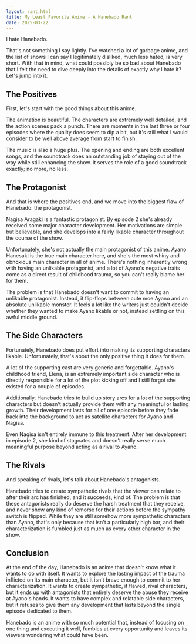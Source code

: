 ```yaml
---
layout: rant.html
title: My Least Favorite Anime - A Hanebado Rant
date: 2025-03-22
---
```

I hate Hanebado.

That's not something I say lightly. I've watched a lot of garbage anime, and the list of shows I can say I legitimately disliked, much less hated, is very short. With that in mind, what could possibly be so bad about Hanebado that I felt the need to dive deeply into the details of exactly why I hate it? Let's jump into it.
<!-- more -->

## The Positives

First, let's start with the good things about this anime.

The animation is beautiful. The characters are extremely well detailed, and the action scenes pack a punch. There are moments in the last three or four episodes where the quality does seem to dip a bit, but it's still what I would consider to be well above average from start to finish.

The music is also a huge plus. The opening and ending are both excellent songs, and the soundtrack does an outstanding job of staying out of the way while still enhancing the show. It serves the role of a good soundtrack exactly; no more, no less.

## The Protagonist

And that is where the positives end, and we move into the biggest flaw of Hanebado: the protagonist.

Nagisa Aragaki is a fantastic protagonist. By episode 2 she's already received some major character development. Her motivations are simple but believable, and she develops into a fairly likable character throughout the course of the show.

Unfortunately, she's not actually the main protagonist of this anime. Ayano Hanesaki is the true main character here, and she's the most whiny and obnoxious main character in all of anime. There's nothing inherently wrong with having an unlikable protagonist, and a lot of Ayano's negative traits come as a direct result of childhood trauma, so you can't really blame her for them.

The problem is that Hanebado doesn't want to commit to having an unlikable protagonist. Instead, it flip-flops between cute moe Ayano and an absolute unlikable monster. It feels a lot like the writers just couldn't decide whether they wanted to make Ayano likable or not, instead settling on this awful middle ground.

## The Side Characters

Fortunately, Hanebado does put effort into making its supporting characters likable. Unfortunately, that's about the only positive thing it does for them.

A lot of the supporting cast are very generic and forgettable. Ayano's childhood friend, Elena, is an extremely important side character who is directly responsible for a lot of the plot kicking off and I still forgot she existed for a couple of episodes.

Additionally, Hanebado tries to build up story arcs for a lot of the supporting characters but doesn't actually provide them with any meaningful or lasting growth. Their development lasts for all of one episode before they fade back into the background to act as satellite characters for Ayano and Nagisa.

Even Nagisa isn't entirely immune to this treatment. After her development in episode 2, she kind of stagnates and doesn't really serve much meaningful purpose beyond acting as a rival to Ayano.

## The Rivals

And speaking of rivals, let's talk about Hanebado's antagonists.

Hanebado tries to create sympathetic rivals that the viewer can relate to after their arc has finished, and it succeeds, kind of. The problem is that these antagonists really do deserve the harsh treatment that they receive, and never show any kind of remorse for their actions before the sympathy switch is flipped. While they are still somehow more sympathetic characters than Ayano, that's only because that isn't a particularly high bar, and their characterization is fumbled just as much as every other character in the show.

## Conclusion

At the end of the day, Hanebado is an anime that doesn't know what it wants to do with itself. It wants to explore the lasting impact of the trauma inflicted on its main character, but it isn't brave enough to commit to her characterization. It wants to create sympathetic, if flawed, rival characters, but it ends up with antagonists that entirely deserve the abuse they receive at Ayano's hands. It wants to have complex and relatable side characters, but it refuses to give them any development that lasts beyond the single episode dedicated to them.

Hanebado is an anime with so much potential that, instead of focusing on one thing and executing it well, fumbles at every opportunity and leaves its viewers wondering what could have been.
